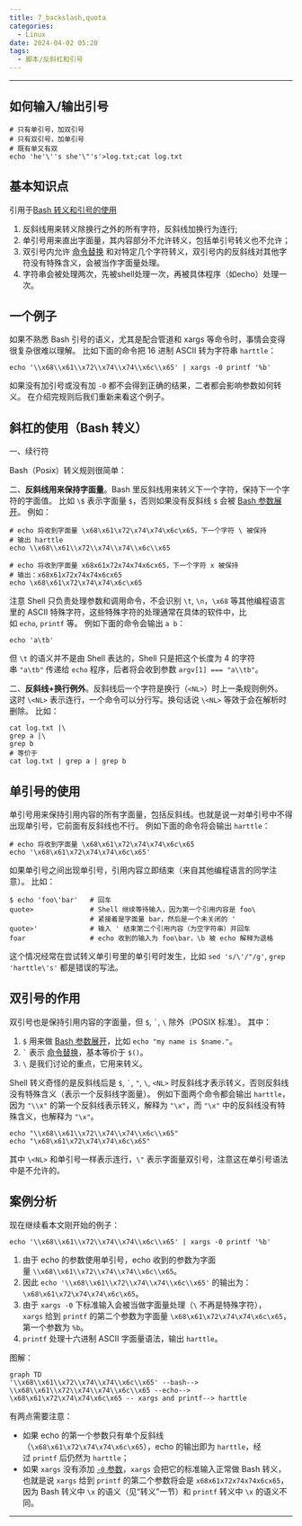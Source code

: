 ```yaml
---
title: 7_backslash,quota
categories:
  - Linux
date: 2024-04-02 05:20
tags:
  - 脚本/反斜杠和引号
---
```


---

## 如何输入/输出引号

```shell
# 只有单引号，加双引号
# 只有双引号，加单引号
# 既有单又有双
echo 'he'\''s she'\"'s'>log.txt;cat log.txt
```

## 基本知识点

引用于[Bash 转义和引号的使用](https://harttle.land/2020/06/26/bash-quote-escape.html#header-0)

1. 反斜线用来转义除换行之外的所有字符，反斜线加换行为连行;
2. 单引号用来直出字面量，其内容部分不允许转义，包括单引号转义也不允许；
3. 双引号内允许 [命令替换](https://www.gnu.org/software/bash/manual/html_node/Command-Substitution.html#Command-Substitution) 和对特定几个字符转义，双引号内的反斜线对其他字符没有特殊含义，会被当作字面量处理。
4. 字符串会被处理两次，先被shell处理一次，再被具体程序（如echo）处理一次。

## 一个例子

如果不熟悉 Bash 引号的语义，尤其是配合管道和 xargs 等命令时，事情会变得很复杂很难以理解。 比如下面的命令把 16 进制 ASCII 转为字符串 `harttle`：

```
echo '\\x68\\x61\\x72\\x74\\x74\\x6c\\x65' | xargs -0 printf '%b'
```

如果没有加引号或没有加 `-0` 都不会得到正确的结果，二者都会影响参数如何转义。 在介绍完规则后我们重新来看这个例子。

## 斜杠的使用（Bash 转义）

一、续行符

Bash（Posix）转义规则很简单：

二、**反斜线用来保持字面量**。Bash 里反斜线用来转义下一个字符，保持下一个字符的字面值。 比如 `\$` 表示字面量 `$`，否则如果没有反斜线 `$` 会被 [Bash 参数展开](https://www.gnu.org/software/bash/manual/html_node/Shell-Parameter-Expansion.html#Shell-Parameter-Expansion)。 例如：

```
# echo 将收到字面量 \x68\x61\x72\x74\x74\x6c\x65，下一个字符 \ 被保持
# 输出 harttle
echo \\x68\\x61\\x72\\x74\\x74\\x6c\\x65

# echo 将收到字面量 x68x61x72x74x74x6cx65，下一个字符 x 被保持
# 输出：x68x61x72x74x74x6cx65
echo \x68\x61\x72\x74\x74\x6c\x65
```

注意 Shell 只负责处理参数和调用命令，不会识别 `\t`, `\n`，`\x68` 等其他编程语言里的 ASCII 特殊字符，这些特殊字符的处理通常在具体的软件中，比如 `echo`, `printf` 等。 例如下面的命令会输出 `a b`：

```
echo 'a\tb'
```

但 `\t` 的语义并不是由 Shell 表达的，Shell 只是把这个长度为 4 的字符串 `"a\tb"` 传递给 `echo` 程序，后者将会收到参数 `argv[1] === "a\\tb"`。

二、**反斜线+换行例外**。反斜线后一个字符是换行（`<NL>`）时上一条规则例外。 这时 `\<NL>` 表示连行，一个命令可以分行写。换句话说 `\<NL>` 等效于会在解析时删除。 比如：

```
cat log.txt |\
grep a |\
grep b
# 等价于
cat log.txt | grep a | grep b
```

## 单引号的使用

单引号用来保持引用内容的所有字面量，包括反斜线。也就是说一对单引号中不得出现单引号，它前面有反斜线也不行。 例如下面的命令将会输出 `harttle`：

```
# echo 将收到字面量 \x68\x61\x72\x74\x74\x6c\x65
echo '\x68\x61\x72\x74\x74\x6c\x65'
```

如果单引号之间出现单引号，引用内容立即结束（来自其他编程语言的同学注意）。 比如：

```
$ echo 'foo\'bar'   # 回车
quote>              # Shell 继续等待输入，因为第一个引用内容是 foo\
                    # 紧接着是字面量 bar，然后是一个未关闭的 '
quote>'             # 输入 ' 结束第二个引用内容（为空字符串）并回车
foar                # echo 收到的输入为 foo\bar，\b 被 echo 解释为退格
```

这个情况经常在尝试转义单引号里的单引号时发生，比如 `sed 's/\'/"/g'`, `grep 'harttle\'s'` 都是错误的写法。

## 双引号的作用

双引号也是保持引用内容的字面量，但 `$`, `` ` ``, `\` 除外（POSIX 标准）。 其中：

1. `$` 用来做 [Bash 参数展开](https://www.gnu.org/software/bash/manual/html_node/Shell-Parameter-Expansion.html#Shell-Parameter-Expansion)，比如 `echo "my name is $name."`。
2. `` ` `` 表示 [命令替换](https://www.gnu.org/software/bash/manual/html_node/Command-Substitution.html#Command-Substitution)，基本等价于 `$()`。
3. `\` 是我们讨论的重点，它用来转义。

Shell 转义奇怪的是反斜线后是 `$`, `` ` ``, `"`, `\`, `<NL>` 时反斜线才表示转义，否则反斜线没有特殊含义（表示一个反斜线字面量）。 例如下面两个命令都会输出 `harttle`，因为 `"\\x"` 的第一个反斜线表示转义，解释为 `"\x"`，而 `"\x"` 中的反斜线没有特殊含义，也解释为 `"\x"`。

```
echo "\\x68\\x61\\x72\\x74\\x74\\x6c\\x65"
echo "\x68\x61\x72\x74\x74\x6c\x65"
```

其中 `\<NL>` 和单引号一样表示连行，`\"` 表示字面量双引号，注意这在单引号语法中是不允许的。

## 案例分析

现在继续看本文刚开始的例子：

```
echo '\\x68\\x61\\x72\\x74\\x74\\x6c\\x65' | xargs -0 printf '%b'
```

1. 由于 echo 的参数使用单引号，echo 收到的参数为字面量 `\\x68\\x61\\x72\\x74\\x74\\x6c\\x65`。
2. 因此 `echo '\\x68\\x61\\x72\\x74\\x74\\x6c\\x65'` 的输出为：`\x68\x61\x72\x74\x74\x6c\x65`。
3. 由于 `xargs -0` 下标准输入会被当做字面量处理（`\` 不再是特殊字符），`xargs` 给到 `printf` 的第二个参数为字面量 `\x68\x61\x72\x74\x74\x6c\x65`，第一个参数为 `%b`。
4. `printf` 处理十六进制 ASCII 字面量语法，输出 `harttle`。

图解：

```mermaid
graph TD
'\\x68\\x61\\x72\\x74\\x74\\x6c\\x65' --bash--> \\x68\\x61\\x72\\x74\\x74\\x6c\\x65 --echo--> \x68\x61\x72\x74\x74\x6c\x65 -- xargs and printf--> harttle

```

有两点需要注意：

- 如果 echo 的第一个参数只有单个反斜线（`\x68\x61\x72\x74\x74\x6c\x65`），echo 的输出即为 `harttle`，经过 `printf` 后仍然为 `harttle`；
- 如果 `xargs` 没有添加 [`-0` 参数](https://www.gnu.org/software/findutils/manual/html_node/find_html/xargs-options.html)，`xargs` 会把它的标准输入正常做 Bash 转义，也就是说 `xargs` 给到 `printf` 的第二个参数将会是 `x68x61x72x74x74x6cx65`，因为 Bash 转义中 `\x` 的语义（见“转义”一节）和 `printf` 转义中 `\x` 的语义不同。

---
